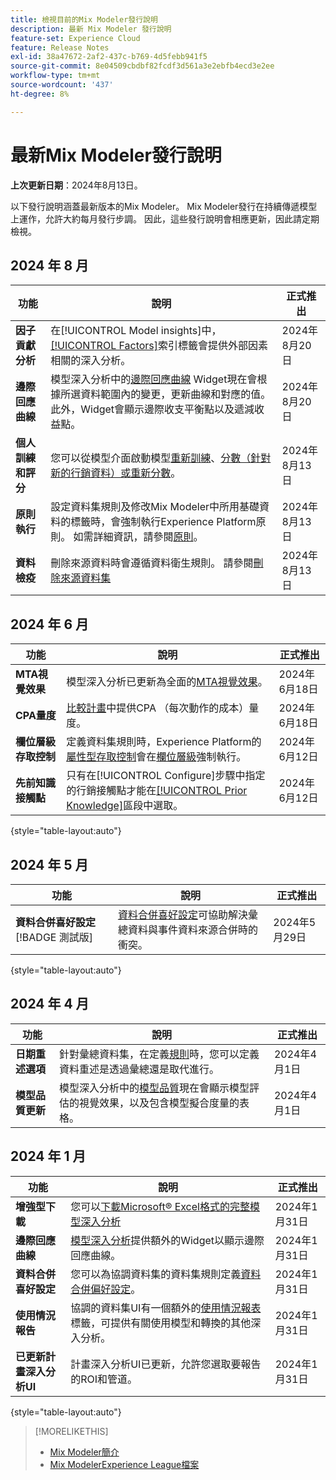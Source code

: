 ```yaml
---
title: 檢視目前的Mix Modeler發行說明
description: 最新 Mix Modeler 發行說明
feature-set: Experience Cloud
feature: Release Notes
exl-id: 38a47672-2af2-437c-b769-4d5febb941f5
source-git-commit: 8e04509cbdbf82fcdf3d561a3e2ebfb4ecd3e2ee
workflow-type: tm+mt
source-wordcount: '437'
ht-degree: 8%

---
```


# 最新Mix Modeler發行說明

**上次更新日期**：2024年8月13日。

以下發行說明涵蓋最新版本的Mix Modeler。 Mix Modeler發行在持續傳遞模型上運作，允許大約每月發行步調。 因此，這些發行說明會相應更新，因此請定期檢視。

## 2024 年 8 月

| 功能 | 說明 | 正式推出 |
|---|---|---|
| **因子貢獻分析** | 在[!UICONTROL Model insights]中，[[!UICONTROL Factors]](/help/models/insights.md#factors)索引標籤會提供外部因素相關的深入分析。 | 2024年8月20日 |
| **邊際回應曲線** | 模型深入分析中的[邊際回應曲線](/help/models/insights.md#model-insights-1) Widget現在會根據所選資料範圍內的變更，更新曲線和對應的值。 此外，Widget會顯示邊際收支平衡點以及遞減收益點。 | 2024年8月20日 |
| **個人訓練和評分** | 您可以從模型介面啟動模型[重新訓練](/help/models/overview.md#re-train)、[分數（針對新的行銷資料）或重新分數](/help/models/overview.md#score-or-re-score)。 | 2024年8月13日 |
| **原則執行** | 設定資料集規則及修改Mix Modeler中所用基礎資料的標籤時，會強制執行Experience Platform原則。 如需詳細資訊，請參閱[原則](../data-governance/policies.md)。 | 2024年8月13日 |
| **資料檢疫** | 刪除來源資料時會遵循資料衛生規則。 請參閱[刪除來源資料集](../harmonize-data/dataset-rules.md#delete-a-source-dataset) | 2024年8月13日 |

## 2024 年 6 月

| 功能 | 說明 | 正式推出 |
|---|---|---|
| **MTA視覺效果** | 模型深入分析已更新為全面的[MTA視覺效果](../models/insights.md#attribution)。 | 2024年6月18日 |
| **CPA量度** | [比較計畫](../plans/compare.md)中提供CPA （每次動作的成本）量度。 | 2024年6月18日 |
| **欄位層級存取控制** | 定義資料集規則時，Experience Platform的[屬性型存取控制](https://experienceleague.adobe.com/en/docs/experience-platform/access-control/abac/overview)會在[欄位層級](../harmonize-data/dataset-rules.md#field-level-access-control)強制執行。 | 2024年6月12日 |
| **先前知識接觸點** | 只有在[!UICONTROL Configure]步驟中指定的行銷接觸點才能在[[!UICONTROL Prior Knowledge]](../models/create.md)區段中選取。 | 2024年6月12日 |

{style="table-layout:auto"}

## 2024 年 5 月

| 功能 | 說明 | 正式推出 |
|---|---|---|
| **資料合併喜好設定** [!BADGE 測試版] | [資料合併喜好設定](../harmonize-data/dataset-rules.md#data-merge-preferences)可協助解決彙總資料與事件資料來源合併時的衝突。 | 2024年5月29日 |

{style="table-layout:auto"}




## 2024 年 4 月

| 功能 | 說明 | 正式推出 |
|---|---|---|
| **日期重述選項** | 針對彙總資料集，在定義[規則](../harmonize-data/dataset-rules.md)時，您可以定義資料重述是透過彙總還是取代進行。 | 2024年4月1日 |
| **模型品質更新** | 模型深入分析中的[模型品質](/help/models/insights.md)現在會顯示模型評估的視覺效果，以及包含模型擬合度量的表格。 | 2024年4月1日 |


## 2024 年 1 月

| 功能 | 說明 | 正式推出 |
|---|---|---|
| **增強型下載** | 您可以[下載Microsoft® Excel格式的完整模型深入分析](../models/insights.md) | 2024年1月31日 |
| **邊際回應曲線** | [模型深入分析](../models/insights.md)提供額外的Widget以顯示邊際回應曲線。 | 2024年1月31日 |
| **資料合併喜好設定** | 您可以為協調資料集的資料集規則定義[資料合併偏好設定](../harmonize-data/dataset-rules.md#data-merge-preferences)。 | 2024年1月31日 |
| **使用情況報告** | 協調的資料集UI有一個額外的[使用情況報表](../harmonize-data/usage-report.md)標籤，可提供有關使用模型和轉換的其他深入分析。 | 2024年1月31日 |
| **已更新計畫深入分析UI** | 計畫深入分析UI已更新，允許您選取要報告的ROI和管道。 | 2024年1月31日 |

{style="table-layout:auto"}


>[!MORELIKETHIS]
>
>* [Mix Modeler簡介](https://business.adobe.com/products/experience-platform/planning-and-measurement.html)
>* [Mix ModelerExperience League檔案](https://experienceleague.adobe.com/zh-hant/docs/mix-modeler)
